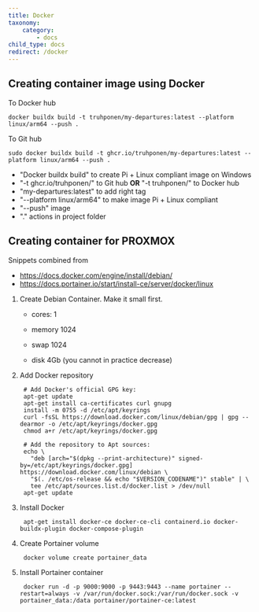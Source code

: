```yaml
---
title: Docker
taxonomy:
    category:
        - docs
child_type: docs
redirect: /docker
---
```


## Creating container image using Docker

To Docker hub

    docker buildx build -t truhponen/my-departures:latest --platform linux/arm64 --push .
        
To Git hub

    sudo docker buildx build -t ghcr.io/truhponen/my-departures:latest --platform linux/arm64 --push .


- "Docker buildx build" to create Pi + Linux compliant image on Windows
- "-t ghcr.io/truhponen/" to Git hub **OR** "-t truhponen/" to Docker hub
- "my-departures:latest" to add right tag
- "--platform linux/arm64" to make image Pi + Linux compliant
- "--push" image
- "." actions in project folder

## Creating container for PROXMOX

Snippets combined from 
- https://docs.docker.com/engine/install/debian/
- https://docs.portainer.io/start/install-ce/server/docker/linux

1. Create Debian Container. Make it small first.

    * cores: 1

    * memory 1024

    * swap 1024

    * disk 4Gb (you cannot in practice decrease)

2. Add Docker repository

        # Add Docker's official GPG key:
        apt-get update
        apt-get install ca-certificates curl gnupg
        install -m 0755 -d /etc/apt/keyrings
        curl -fsSL https://download.docker.com/linux/debian/gpg | gpg --dearmor -o /etc/apt/keyrings/docker.gpg
        chmod a+r /etc/apt/keyrings/docker.gpg
        
        # Add the repository to Apt sources:
        echo \
          "deb [arch="$(dpkg --print-architecture)" signed-by=/etc/apt/keyrings/docker.gpg] https://download.docker.com/linux/debian \
          "$(. /etc/os-release && echo "$VERSION_CODENAME")" stable" | \
          tee /etc/apt/sources.list.d/docker.list > /dev/null
        apt-get update

2. Install Docker

        apt-get install docker-ce docker-ce-cli containerd.io docker-buildx-plugin docker-compose-plugin

3. Create Portainer volume

        docker volume create portainer_data

4. Install Portainer container

        docker run -d -p 9000:9000 -p 9443:9443 --name portainer --restart=always -v /var/run/docker.sock:/var/run/docker.sock -v portainer_data:/data portainer/portainer-ce:latest